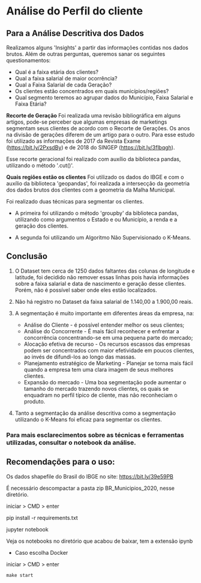 # Análise do Perfil do cliente

## Para a Análise Descritiva dos Dados

Realizamos alguns 'Insights' a partir das informações contidas nos dados brutos.
Além de outras perguntas, queremos sanar os seguintes questionamentos:

- Qual é a faixa etária dos clientes?
- Qual a faixa salarial de maior ocorrência?
- Qual a Faixa Salarial de cada Geração?
- Os clientes estão concentrados em quais municípios/regiões?
- Qual segmento teremos ao agrupar dados do Município, Faixa Salarial e Faixa Etária?

**Recorte de Geração**
Foi realizada uma revisão bibliográfica em alguns artigos, pode-se perceber que algumas empresas de marketings segmentam seus clientes de acordo com o Recorte de Gerações. Os anos na divisão de gerações diferem de um artigo para o outro. Para esse estudo foi utilizado as informações de 2017 da Revista Exame (https://bit.ly/2PxsdBy) e de 2018 do SINGEP (https://bit.ly/3flbqgh).

Esse recorte geracional foi realizado com auxílio da biblioteca pandas, utilizando o método '.cut()'.

**Quais regiões estão os clientes**
Foi utilizado os dados do IBGE e com o auxílio da biblioteca 'geopandas', foi realizada a intersecção da geometria dos dados brutos dos clientes com a geometria da Malha Municipal.


Foi realizado duas técnicas para segmentar os clientes.

- A primeira foi utilizando o método 'groupby' da biblioteca pandas, utilizando como argumentos o Estado e ou Município, a renda e a geração dos clientes.

- A segunda foi utilizando um Algoritmo Não Supervisionado o K-Means.

## Conclusão

1. O Dataset tem cerca de 1250 dados faltantes das colunas de longitude e latitude, foi decidido não remover essas linhas pois havia informações sobre a faixa salarial e data de nascimento e geração desse clientes. Porém, não é possível saber onde eles estão localizados.

2. Não há registro no Dataset da faixa salarial de 1.140,00 a 1.900,00 reais. 

3. A segmentação é muito importante em diferentes áreas da empresa, na:

    - Análise do Cliente -  é possível entender melhor os seus clientes;
    - Análise do Concorrente - É mais fácil reconhecer e enfrentar a concorrência concentrando-se em uma pequena parte do mercado;
    - Alocação efetiva de recurso - Os recursos escassos das empresas podem ser concentrados com maior efetividade em poucos clientes, ao invés de difundi-los ao longo das massas.
    - Planejamento estratégico de Marketing - Planejar se torna mais fácil quando a empresa tem uma clara imagem de seus melhores clientes.
    - Expansão do mercado - Uma boa segmentação pode aumentar o tamanho do mercado trazendo novos clientes, os quais se enquadram no perfil típico de cliente, mas não reconheciam o produto.


4. Tanto a segmentação da análise descritiva como a segmentação utilizando o K-Means foi eficaz para segmentar os clientes. 


### Para mais esclarecimentos sobre as técnicas e ferramentas utilizadas, consultar o notebook da análise.

## Recomendações para o uso:

Os dados shapefile do Brasil do IBGE no site: https://bit.ly/39e59PB

É necessário descompactar a pasta zip BR_Municipios_2020, nesse diretório.

iniciar > CMD > enter

pip install -r requirements.txt

jupyter notebook

Veja os notebooks no diretório que acabou de baixar, tem a extensão ipynb


- Caso escolha Docker

iniciar > CMD > enter

```
make start

```